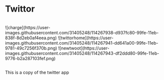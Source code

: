 # Twittor
</br>
![charge](https://user-images.githubusercontent.com/31405248/114267938-d937fc80-99fe-11eb-838f-8d2eb0af4eea.png)
![twittorhome](https://user-images.githubusercontent.com/31405248/114267941-dd641a00-99fe-11eb-9781-49c7256f370b.png)
![newtwoot](https://user-images.githubusercontent.com/31405248/114267943-df2ddd80-99fe-11eb-9776-b2a287103fef.png)






##
This is a copy of the twitter app
